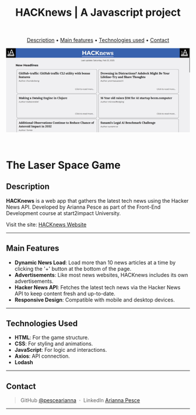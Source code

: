 <div align='center'>
        <h1>HACKnews | A Javascript project</h1>   
</div>

<br>

<div align='center'>
<p>
  <a href="#description">Description</a> •
  <a href="#main-features">Main features</a> •
  <a href="#technologies-used">Technologies used</a> •
  <a href="#contact">Contact</a>
</p>
</div>

![screenshot](./assets/img/Hacknews-screen-d.JPG)

<br>

# The Laser Space Game

## Description  

**HACKnews** is a web app that gathers the latest tech news using the Hacker News API. Developed by Arianna Pesce as part of the Front-End Development course at start2impact University.

Visit the site:
[HACKnews Website](https://hacknews-arianna-pesce.web.app/)

---  

## Main Features  

- **Dynamic News Load**: Load more than 10 news articles at a time by clicking the '+' button at the bottom of the page.
- **Advertisements**: Like most news websites, HACKnews includes its own advertisements.
- **Hacker News API**: Fetches the latest tech news via the Hacker News API to keep content fresh and up-to-date.
- **Responsive Design**: Compatible with mobile and desktop devices.  

---  

## Technologies Used  

- **HTML**: For the game structure.  
- **CSS**: For styling and animations.  
- **JavaScript**: For logic and interactions.  
- **Axios**: API connection.
- **Lodash**

---  

## Contact

> GitHub [@pescearianna](https://github.com/pescearianna) &nbsp;&middot;&nbsp;
> LinkedIn [Arianna Pesce](https://www.linkedin.com/in/ariannapesce/)

---
